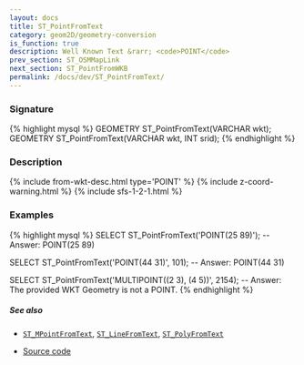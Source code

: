 ```yaml
---
layout: docs
title: ST_PointFromText
category: geom2D/geometry-conversion
is_function: true
description: Well Known Text &rarr; <code>POINT</code>
prev_section: ST_OSMMapLink
next_section: ST_PointFromWKB
permalink: /docs/dev/ST_PointFromText/
---
```


### Signature

{% highlight mysql %}
GEOMETRY ST_PointFromText(VARCHAR wkt);
GEOMETRY ST_PointFromText(VARCHAR wkt, INT srid);
{% endhighlight %}

### Description

{% include from-wkt-desc.html type='POINT' %}
{% include z-coord-warning.html %}
{% include sfs-1-2-1.html %}

### Examples

{% highlight mysql %}
SELECT ST_PointFromText('POINT(25 89)');
-- Answer: POINT(25 89)

SELECT ST_PointFromText('POINT(44 31)', 101);
-- Answer: POINT(44 31)

SELECT ST_PointFromText('MULTIPOINT((2 3), (4 5))', 2154);
-- Answer: The provided WKT Geometry is not a POINT.
{% endhighlight %}

##### See also

* [`ST_MPointFromText`](../ST_MPointFromText), [`ST_LineFromText`](../ST_LineFromText), [`ST_PolyFromText`](../ST_PolyFromText)

* <a href="https://github.com/irstv/H2GIS/blob/master/h2spatial/src/main/java/org/h2gis/h2spatial/internal/function/spatial/convert/ST_PointFromText.java" target="_blank">Source code</a>
